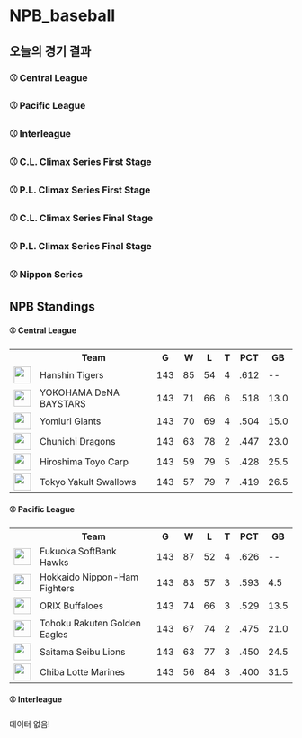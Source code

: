 # NPB_baseball


## 오늘의 경기 결과


### ⚾ Central League


### ⚾ Pacific League


### ⚾ Interleague


### ⚾ C.L. Climax Series First Stage


### ⚾ P.L. Climax Series First Stage


### ⚾ C.L. Climax Series Final Stage


### ⚾ P.L. Climax Series Final Stage


### ⚾ Nippon Series


## NPB Standings

#### ⚾ Central League

<table>
<tr><th></th><th>Team</th><th>G</th><th>W</th><th>L</th><th>T</th><th>PCT</th><th>GB</th></tr>
<tr>
    <td><img src='https://npb.jp/bis/images/pet2025_t_1.gif' width='30'></td>
    <td>Hanshin
Tigers</td>
    <td>143</td>
    <td>85</td>
    <td>54</td>
    <td>4</td>
    <td>.612</td>
    <td>--</td>
</tr>
<tr>
    <td><img src='https://npb.jp/bis/images/pet2025_db_1.gif' width='30'></td>
    <td>YOKOHAMA DeNA
BAYSTARS</td>
    <td>143</td>
    <td>71</td>
    <td>66</td>
    <td>6</td>
    <td>.518</td>
    <td>13.0</td>
</tr>
<tr>
    <td><img src='https://npb.jp/bis/images/pet2025_g_1.gif' width='30'></td>
    <td>Yomiuri
Giants</td>
    <td>143</td>
    <td>70</td>
    <td>69</td>
    <td>4</td>
    <td>.504</td>
    <td>15.0</td>
</tr>
<tr>
    <td><img src='https://npb.jp/bis/images/pet2025_d_1.gif' width='30'></td>
    <td>Chunichi
Dragons</td>
    <td>143</td>
    <td>63</td>
    <td>78</td>
    <td>2</td>
    <td>.447</td>
    <td>23.0</td>
</tr>
<tr>
    <td><img src='https://npb.jp/bis/images/pet2025_c_1.gif' width='30'></td>
    <td>Hiroshima Toyo
Carp</td>
    <td>143</td>
    <td>59</td>
    <td>79</td>
    <td>5</td>
    <td>.428</td>
    <td>25.5</td>
</tr>
<tr>
    <td><img src='https://npb.jp/bis/images/pet2025_s_1.gif' width='30'></td>
    <td>Tokyo Yakult
Swallows</td>
    <td>143</td>
    <td>57</td>
    <td>79</td>
    <td>7</td>
    <td>.419</td>
    <td>26.5</td>
</tr>
</table>

#### ⚾ Pacific League

<table>
<tr><th></th><th>Team</th><th>G</th><th>W</th><th>L</th><th>T</th><th>PCT</th><th>GB</th></tr>
<tr>
    <td><img src='https://npb.jp/bis/images/pet2025_h_1.gif' width='30'></td>
    <td>Fukuoka SoftBank
Hawks</td>
    <td>143</td>
    <td>87</td>
    <td>52</td>
    <td>4</td>
    <td>.626</td>
    <td>--</td>
</tr>
<tr>
    <td><img src='' width='30'></td>
    <td>Hokkaido Nippon-Ham
Fighters</td>
    <td>143</td>
    <td>83</td>
    <td>57</td>
    <td>3</td>
    <td>.593</td>
    <td>4.5</td>
</tr>
<tr>
    <td><img src='' width='30'></td>
    <td>ORIX
Buffaloes</td>
    <td>143</td>
    <td>74</td>
    <td>66</td>
    <td>3</td>
    <td>.529</td>
    <td>13.5</td>
</tr>
<tr>
    <td><img src='https://npb.jp/bis/images/pet2025_e_1.gif' width='30'></td>
    <td>Tohoku Rakuten
Golden Eagles</td>
    <td>143</td>
    <td>67</td>
    <td>74</td>
    <td>2</td>
    <td>.475</td>
    <td>21.0</td>
</tr>
<tr>
    <td><img src='https://npb.jp/bis/images/pet2025_l_1.gif' width='30'></td>
    <td>Saitama Seibu
Lions</td>
    <td>143</td>
    <td>63</td>
    <td>77</td>
    <td>3</td>
    <td>.450</td>
    <td>24.5</td>
</tr>
<tr>
    <td><img src='https://npb.jp/bis/images/pet2025_m_1.gif' width='30'></td>
    <td>Chiba Lotte
Marines</td>
    <td>143</td>
    <td>56</td>
    <td>84</td>
    <td>3</td>
    <td>.400</td>
    <td>31.5</td>
</tr>
</table>

#### ⚾ Interleague

데이터 없음!

